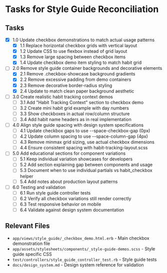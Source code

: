 # Tasks for Style Guide Reconciliation

## Tasks

- [x] 1.0 Update checkbox demonstrations to match actual usage patterns
  - [x] 1.1 Replace horizontal checkbox grids with vertical layout
  - [x] 1.2 Update CSS to use flexbox instead of grid layout
  - [x] 1.3 Remove large spacing between checkbox items
  - [x] 1.4 Update checkbox demo item styling to match habit grid

- [ ] 2.0 Remove style guide container backgrounds and decorative elements  
  - [x] 2.1 Remove .checkbox-showcase background gradients
  - [x] 2.2 Remove excessive padding from demo containers
  - [x] 2.3 Remove decorative border-radius styling
  - [x] 2.4 Update to match clean paper background aesthetic

- [ ] 3.0 Create realistic habit tracking context demos
  - [ ] 3.1 Add "Habit Tracking Context" section to checkbox demo
  - [ ] 3.2 Create mini habit grid example with day numbers
  - [ ] 3.3 Show checkboxes in actual row/column structure
  - [ ] 3.4 Add habit name headers as in real implementation

- [ ] 4.0 Align style guide spacing with design system specifications
  - [ ] 4.1 Update checkbox gaps to use --space-checkbox-gap (0px)
  - [ ] 4.2 Update column spacing to use --space-column-gap (4px)
  - [ ] 4.3 Remove minmax grid sizing, use actual checkbox dimensions
  - [ ] 4.4 Ensure consistent spacing with habit-tracking-layout.scss

- [ ] 5.0 Add educational sections for component variations
  - [ ] 5.1 Keep individual variation showcases for developers
  - [ ] 5.2 Add section explaining gap between components and usage
  - [ ] 5.3 Document when to use individual partials vs habit_checkbox helper
  - [ ] 5.4 Add notes about production layout patterns

- [ ] 6.0 Testing and validation
  - [ ] 6.1 Run style guide controller tests
  - [ ] 6.2 Verify all checkbox variations still render correctly
  - [ ] 6.3 Test responsive behavior on mobile
  - [ ] 6.4 Validate against design system documentation

## Relevant Files

- `app/views/style_guide/_checkbox_demo.html.erb` - Main checkbox demonstration file
- `app/assets/stylesheets/components/_style-guide-demos.scss` - Style guide specific CSS
- `test/controllers/style_guide_controller_test.rb` - Style guide tests
- `docs/design_system.md` - Design system reference for validation